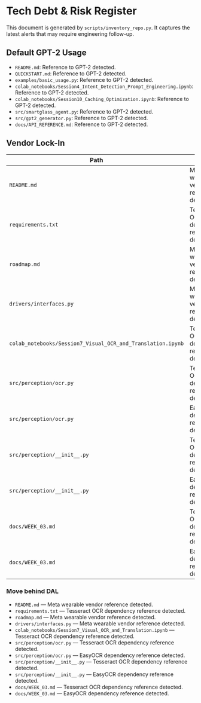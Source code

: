 # Tech Debt & Risk Register

This document is generated by `scripts/inventory_repo.py`.  It captures the latest
alerts that may require engineering follow-up.

## Default GPT-2 Usage

- `README.md`: Reference to GPT-2 detected.
- `QUICKSTART.md`: Reference to GPT-2 detected.
- `examples/basic_usage.py`: Reference to GPT-2 detected.
- `colab_notebooks/Session4_Intent_Detection_Prompt_Engineering.ipynb`: Reference to GPT-2 detected.
- `colab_notebooks/Session10_Caching_Optimization.ipynb`: Reference to GPT-2 detected.
- `src/smartglass_agent.py`: Reference to GPT-2 detected.
- `src/gpt2_generator.py`: Reference to GPT-2 detected.
- `docs/API_REFERENCE.md`: Reference to GPT-2 detected.

## Vendor Lock-In

| Path | Trigger |
| --- | --- |
| `README.md` | Meta wearable vendor reference detected. |
| `requirements.txt` | Tesseract OCR dependency reference detected. |
| `roadmap.md` | Meta wearable vendor reference detected. |
| `drivers/interfaces.py` | Meta wearable vendor reference detected. |
| `colab_notebooks/Session7_Visual_OCR_and_Translation.ipynb` | Tesseract OCR dependency reference detected. |
| `src/perception/ocr.py` | Tesseract OCR dependency reference detected. |
| `src/perception/ocr.py` | EasyOCR dependency reference detected. |
| `src/perception/__init__.py` | Tesseract OCR dependency reference detected. |
| `src/perception/__init__.py` | EasyOCR dependency reference detected. |
| `docs/WEEK_03.md` | Tesseract OCR dependency reference detected. |
| `docs/WEEK_03.md` | EasyOCR dependency reference detected. |

### Move behind DAL

- `README.md` — Meta wearable vendor reference detected.
- `requirements.txt` — Tesseract OCR dependency reference detected.
- `roadmap.md` — Meta wearable vendor reference detected.
- `drivers/interfaces.py` — Meta wearable vendor reference detected.
- `colab_notebooks/Session7_Visual_OCR_and_Translation.ipynb` — Tesseract OCR dependency reference detected.
- `src/perception/ocr.py` — Tesseract OCR dependency reference detected.
- `src/perception/ocr.py` — EasyOCR dependency reference detected.
- `src/perception/__init__.py` — Tesseract OCR dependency reference detected.
- `src/perception/__init__.py` — EasyOCR dependency reference detected.
- `docs/WEEK_03.md` — Tesseract OCR dependency reference detected.
- `docs/WEEK_03.md` — EasyOCR dependency reference detected.
